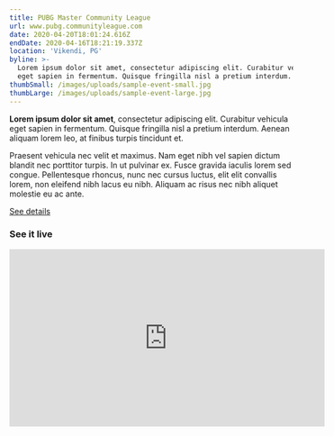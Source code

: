 ```yaml
---
title: PUBG Master Community League
url: www.pubg.communityleague.com
date: 2020-04-20T18:01:24.616Z
endDate: 2020-04-16T18:21:19.337Z
location: 'Vikendi, PG'
byline: >-
  Lorem ipsum dolor sit amet, consectetur adipiscing elit. Curabitur vehicula
  eget sapien in fermentum. Quisque fringilla nisl a pretium interdum.
thumbSmall: /images/uploads/sample-event-small.jpg
thumbLarge: /images/uploads/sample-event-large.jpg
---
```

<strong>Lorem ipsum dolor sit amet</strong>, consectetur adipiscing elit. Curabitur vehicula eget sapien in fermentum. Quisque fringilla nisl a pretium interdum. Aenean aliquam lorem leo, at finibus turpis tincidunt et.

Praesent vehicula nec velit et maximus. Nam eget nibh vel sapien dictum blandit nec porttitor turpis. In ut pulvinar ex. Fusce gravida iaculis lorem sed congue. Pellentesque rhoncus, nunc nec cursus luctus, elit elit convallis lorem, non eleifend nibh lacus eu nibh. Aliquam ac risus nec nibh aliquet molestie eu ac ante.

<a href="#">See details</a>

<h3>See it live</h3>

<iframe width="560" height="315" src="https://www.youtube.com/embed/fuBajsiGVXE" frameborder="0" allow="accelerometer; autoplay; encrypted-media; gyroscope; picture-in-picture" allowfullscreen></iframe>﻿
